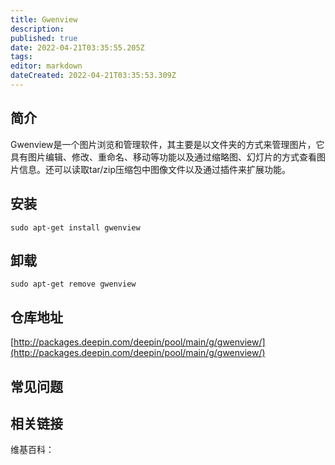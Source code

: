 ```yaml
---
title: Gwenview
description: 
published: true
date: 2022-04-21T03:35:55.205Z
tags: 
editor: markdown
dateCreated: 2022-04-21T03:35:53.309Z
---
```


## 简介

Gwenview是一个图片浏览和管理软件，其主要是以文件夹的方式来管理图片，它具有图片编辑、修改、重命名、移动等功能以及通过缩略图、幻灯片的方式查看图片信息。还可以读取tar/zip压缩包中图像文件以及通过插件来扩展功能。

## 安装

`sudo apt-get install gwenview`

## 卸载

`sudo apt-get remove gwenview`

## 仓库地址

[http://packages.deepin.com/deepin/pool/main/g/gwenview/](http://packages.deepin.com/deepin/pool/main/g/gwenview/)


## 常见问题


## 相关链接

维基百科：